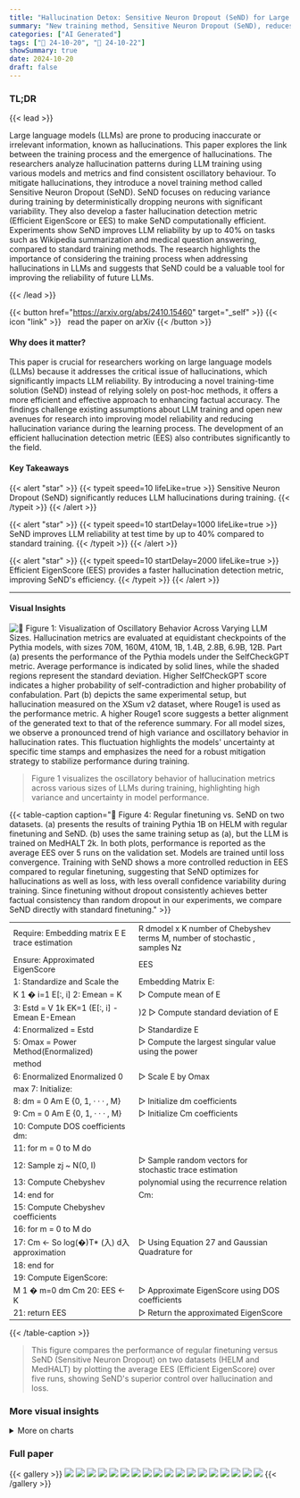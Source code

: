 ```yaml
---
title: "Hallucination Detox: Sensitive Neuron Dropout (SeND) for Large Language Model Training"
summary: "New training method, Sensitive Neuron Dropout (SeND), reduces Large Language Model (LLM) hallucinations by up to 40%, improving factual accuracy and reliability."
categories: ["AI Generated"]
tags: ["🔖 24-10-20", "🤗 24-10-22"]
showSummary: true
date: 2024-10-20
draft: false
---
```


### TL;DR


{{< lead >}}

Large language models (LLMs) are prone to producing inaccurate or irrelevant information, known as hallucinations. This paper explores the link between the training process and the emergence of hallucinations.  The researchers analyze hallucination patterns during LLM training using various models and metrics and find consistent oscillatory behaviour.  To mitigate hallucinations, they introduce a novel training method called Sensitive Neuron Dropout (SeND). SeND focuses on reducing variance during training by deterministically dropping neurons with significant variability.  They also develop a faster hallucination detection metric (Efficient EigenScore or EES) to make SeND computationally efficient. Experiments show SeND improves LLM reliability by up to 40% on tasks such as Wikipedia summarization and medical question answering, compared to standard training methods.  The research highlights the importance of considering the training process when addressing hallucinations in LLMs and suggests that SeND could be a valuable tool for improving the reliability of future LLMs.

{{< /lead >}}


{{< button href="https://arxiv.org/abs/2410.15460" target="_self" >}}
{{< icon "link" >}} &nbsp; read the paper on arXiv
{{< /button >}}

#### Why does it matter?
This paper is crucial for researchers working on large language models (LLMs) because it addresses the critical issue of hallucinations, which significantly impacts LLM reliability.  By introducing a novel training-time solution (SeND) instead of relying solely on post-hoc methods, it offers a more efficient and effective approach to enhancing factual accuracy. The findings challenge existing assumptions about LLM training and open new avenues for research into improving model reliability and reducing hallucination variance during the learning process.  The development of an efficient hallucination detection metric (EES) also contributes significantly to the field.
#### Key Takeaways

{{< alert "star" >}}
{{< typeit speed=10 lifeLike=true >}} Sensitive Neuron Dropout (SeND) significantly reduces LLM hallucinations during training. {{< /typeit >}}
{{< /alert >}}

{{< alert "star" >}}
{{< typeit speed=10 startDelay=1000 lifeLike=true >}} SeND improves LLM reliability at test time by up to 40% compared to standard training. {{< /typeit >}}
{{< /alert >}}

{{< alert "star" >}}
{{< typeit speed=10 startDelay=2000 lifeLike=true >}} Efficient EigenScore (EES) provides a faster hallucination detection metric, improving SeND's efficiency. {{< /typeit >}}
{{< /alert >}}

------
#### Visual Insights





![](charts/charts_4_0.png "🔼 Figure 1: Visualization of Oscillatory Behavior Across Varying LLM Sizes. Hallucination metrics are evaluated at equidistant checkpoints of the Pythia models, with sizes 70M, 160M, 410M, 1B, 1.4B, 2.8B, 6.9B, 12B. Part (a) presents the performance of the Pythia models under the SelfCheckGPT metric. Average performance is indicated by solid lines, while the shaded regions represent the standard deviation. Higher SelfCheckGPT score indicates a higher probability of self-contradiction and higher probability of confabulation. Part (b) depicts the same experimental setup, but hallucination measured on the XSum v2 dataset, where Rouge1 is used as the performance metric. A higher Rouge1 score suggests a better alignment of the generated text to that of the reference summary. For all model sizes, we observe a pronounced trend of high variance and oscillatory behavior in hallucination rates. This fluctuation highlights the models' uncertainty at specific time stamps and emphasizes the need for a robust mitigation strategy to stabilize performance during training.")

> Figure 1 visualizes the oscillatory behavior of hallucination metrics across various sizes of LLMs during training, highlighting high variance and uncertainty in model performance.





{{< table-caption caption="🔽 Figure 4: Regular finetuning vs. SeND on two datasets. (a) presents the results of training Pythia 1B on HELM with regular finetuning and SeND. (b) uses the same training setup as (a), but the LLM is trained on MedHALT 2k. In both plots, performance is reported as the average EES over 5 runs on the validation set. Models are trained until loss convergence. Training with SeND shows a more controlled reduction in EES compared to regular finetuning, suggesting that SeND optimizes for hallucinations as well as loss, with less overall confidence variability during training. Since finetuning without dropout consistently achieves better factual consistency than random dropout in our experiments, we compare SeND directly with standard finetuning." >}}
<table id='4' style='font-size:14px'><tr><td>Require: Embedding matrix E E trace estimation</td><td>R dmodel x K number of Chebyshev terms M, number of stochastic , samples Nz</td></tr><tr><td>Ensure: Approximated EigenScore</td><td>EES</td></tr><tr><td>1: Standardize and Scale the</td><td>Embedding Matrix E:</td></tr><tr><td>K 1 � i=1 E[:, i] 2: Emean = K</td><td>▷ Compute mean of E</td></tr><tr><td>3: Estd = V 1k EK=1 (E[:, i] - Emean E-Emean</td><td>)2 ▷ Compute standard deviation of E</td></tr><tr><td>4: Enormalized = Estd</td><td>▷ Standardize E</td></tr><tr><td>5: Omax = Power Method(Enormalized)</td><td>▷ Compute the largest singular value using the power</td></tr><tr><td>method</td><td></td></tr><tr><td>6: Enormalized Enormalized 0</td><td>▷ Scale E by Omax</td></tr><tr><td>max 7: Initialize:</td><td></td></tr><tr><td>8: dm = 0 Am E {0, 1, · · · , M}</td><td>▷ Initialize dm coefficients</td></tr><tr><td>9: Cm = 0 Am E {0, 1, · · · , M}</td><td>▷ Initialize Cm coefficients</td></tr><tr><td>10: Compute DOS coefficients dm:</td><td></td></tr><tr><td>11: for m = 0 to M do</td><td></td></tr><tr><td>12: Sample zj ~ N(0, I)</td><td>▷ Sample random vectors for stochastic trace estimation</td></tr><tr><td>13: Compute Chebyshev</td><td>polynomial using the recurrence relation</td></tr><tr><td>14: end for</td><td>Cm:</td></tr><tr><td>15: Compute Chebyshev coefficients</td><td></td></tr><tr><td>16: for m = 0 to M do</td><td></td></tr><tr><td>17: Cm ← So log(�)T* (入) d入 approximation</td><td>▷ Using Equation 27 and Gaussian Quadrature for</td></tr><tr><td>18: end for</td><td></td></tr><tr><td>19: Compute EigenScore:</td><td></td></tr><tr><td>M 1 � m=0 dm Cm 20: EES ← K</td><td>▷ Approximate EigenScore using DOS coefficients</td></tr><tr><td>21: return EES</td><td>▷ Return the approximated EigenScore</td></tr></table>{{< /table-caption >}}

> This figure compares the performance of regular finetuning versus SeND (Sensitive Neuron Dropout) on two datasets (HELM and MedHALT) by plotting the average EES (Efficient EigenScore) over five runs, showing SeND's superior control over hallucination and loss.



### More visual insights



<details>
<summary>More on charts
</summary>


![](charts/charts_6_0.png "🔼 Figure 2: Comparison of sensitive neuron dropout on inference of Eleuther AI's Pythia various model sizes with random neuron dropout. (a) Average sensitive neuron dropout with standard deviation plotted as scale of the model increases. (b) Average sensitive neuron dropout for hallucinatory inputs and non-hallucinatory inputs. Input size for each test is 80 I.I.D. texts. Sensitive neuron dropping presents a clear, significant reduction in EigenScore compared to that of random neuron dropping across model sizes. Hallucinatory generations experience a larger drop in EigenScore, meaning that our protocol scales with likelihood of hallucination.")

> The chart compares the effect of sensitive neuron dropout versus random neuron dropout on EigenScore, showing significant reduction in hallucination likelihood with sensitive neuron dropout, especially in hallucinatory outputs.


![](charts/charts_8_0.png "🔼 Figure 3: Efficient EigenScore approximation scaling investigation. The figure shows the difference in computation time between regular EigenScore calculation and EES with a moments value of 20. The x-axis represents the product of the matrix's rows and columns, and the y-axis shows the computation time. As matrix size increases, EES consistently reduces computation time, making it a practical choice for large LLMs.")

> Figure 3 compares the computation time of EigenScore and its approximation, EES, across various matrix sizes, demonstrating EES's significant efficiency gains for large LLMs.


![](charts/charts_10_0.png "🔼 Figure 4: Regular finetuning vs. SeND on two datasets. (a) presents the results of training Pythia 1B on HELM with regular finetuning and SeND. (b) uses the same training setup as (a), but the LLM is trained on MedHALT 2k. In both plots, performance is reported as the average EES over 5 runs on the validation set. Models are trained until loss convergence. Training with SeND shows a more controlled reduction in EES compared to regular finetuning, suggesting that SeND optimizes for hallucinations as well as loss, with less overall confidence variability during training. Since finetuning without dropout consistently achieves better factual consistency than random dropout in our experiments, we compare SeND directly with standard finetuning.")

> Figure 4 shows that SeND training leads to a more controlled reduction in EES compared to regular finetuning on both HELM and MedHALT datasets, indicating that it optimizes for both loss and hallucination reduction.


![](charts/charts_15_0.png "🔼 Figure 5: Net change of sentence embeddings between checkpoints 125,000 and 143,000. Each different colour is a different input text. As depicted, there are specific neurons that go through drastic changes between the two checkpoints of the training regardless of the input.")

> The chart visualizes the variability in neuron activations between two training checkpoints, highlighting the existence of sensitive neurons that exhibit drastic changes regardless of the input text.


![](charts/charts_18_0.png "🔼 Figure 6: Effect of changing number of moments on EES calculation time (seconds). More moments gives more accurate approximation but higher computation time.")

> The chart displays the computation time of Efficient EigenScore (EES) with varying numbers of rows in the matrix and different moment values.


![](charts/charts_18_1.png "🔼 Figure 7: Performance of SeND on Pythia 1B wih HELM dataset computed with both EES and regular EigenScore. EES is able to closely track the true EigenScore performance metric, showing that it is a good approximator.")

> The chart compares the performance of the EigenScore and its approximation, Efficient EigenScore (EES), during the training process of Pythia 1B model on the HELM dataset, showing a strong correlation between the two metrics.


</details>



### Full paper

{{< gallery >}}
<img src="paper_images/1.png" class="grid-w50 md:grid-w33 xl:grid-w25" />
<img src="paper_images/2.png" class="grid-w50 md:grid-w33 xl:grid-w25" />
<img src="paper_images/3.png" class="grid-w50 md:grid-w33 xl:grid-w25" />
<img src="paper_images/4.png" class="grid-w50 md:grid-w33 xl:grid-w25" />
<img src="paper_images/5.png" class="grid-w50 md:grid-w33 xl:grid-w25" />
<img src="paper_images/6.png" class="grid-w50 md:grid-w33 xl:grid-w25" />
<img src="paper_images/7.png" class="grid-w50 md:grid-w33 xl:grid-w25" />
<img src="paper_images/8.png" class="grid-w50 md:grid-w33 xl:grid-w25" />
<img src="paper_images/9.png" class="grid-w50 md:grid-w33 xl:grid-w25" />
<img src="paper_images/10.png" class="grid-w50 md:grid-w33 xl:grid-w25" />
<img src="paper_images/11.png" class="grid-w50 md:grid-w33 xl:grid-w25" />
<img src="paper_images/12.png" class="grid-w50 md:grid-w33 xl:grid-w25" />
<img src="paper_images/13.png" class="grid-w50 md:grid-w33 xl:grid-w25" />
<img src="paper_images/14.png" class="grid-w50 md:grid-w33 xl:grid-w25" />
<img src="paper_images/15.png" class="grid-w50 md:grid-w33 xl:grid-w25" />
<img src="paper_images/16.png" class="grid-w50 md:grid-w33 xl:grid-w25" />
<img src="paper_images/17.png" class="grid-w50 md:grid-w33 xl:grid-w25" />
<img src="paper_images/18.png" class="grid-w50 md:grid-w33 xl:grid-w25" />
{{< /gallery >}}